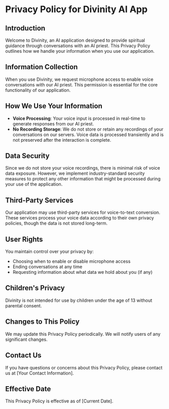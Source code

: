 # Privacy Policy for Divinity AI App

## Introduction
Welcome to Divinity, an AI application designed to provide spiritual guidance through conversations with an AI priest. This Privacy Policy outlines how we handle your information when you use our application.

## Information Collection
When you use Divinity, we request microphone access to enable voice conversations with our AI priest. This permission is essential for the core functionality of our application.

## How We Use Your Information
- **Voice Processing**: Your voice input is processed in real-time to generate responses from our AI priest.
- **No Recording Storage**: We do not store or retain any recordings of your conversations on our servers. Voice data is processed transiently and is not preserved after the interaction is complete.

## Data Security
Since we do not store your voice recordings, there is minimal risk of voice data exposure. However, we implement industry-standard security measures to protect any other information that might be processed during your use of the application.

## Third-Party Services
Our application may use third-party services for voice-to-text conversion. These services process your voice data according to their own privacy policies, though the data is not stored long-term.

## User Rights
You maintain control over your privacy by:
- Choosing when to enable or disable microphone access
- Ending conversations at any time
- Requesting information about what data we hold about you (if any)

## Children's Privacy
Divinity is not intended for use by children under the age of 13 without parental consent.

## Changes to This Policy
We may update this Privacy Policy periodically. We will notify users of any significant changes.

## Contact Us
If you have questions or concerns about this Privacy Policy, please contact us at [Your Contact Information].

## Effective Date
This Privacy Policy is effective as of [Current Date].
